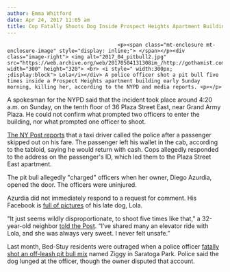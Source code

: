 ```yaml
---
author: Emma Whitford
date: Apr 24, 2017 11:05 am
title: Cop Fatally Shoots Dog Inside Prospect Heights Apartment Building
---
```


	
										<p><span class="mt-enclosure mt-enclosure-image" style="display: inline;"> </span></p><div class="image-right"> <img alt="2017_04_pitbull2.jpg" src="https://web.archive.org/web/20170504131308im_/http://gothamist.com/attachments/jen/2017_04_pitbull2.jpg" width="300" height="320"> <br> <i style=" width:300px; ;display:block"> Lola</i></div> A police officer shot a pit bull five times inside a Prospect Heights apartment building early Sunday morning, killing her, according to the NYPD and media reports. <p></p>

<p>A spokesman for the NYPD said that the incident took place around 4:20 a.m. on Sunday, on the tenth floor of 36 Plaza Street East, near Grand Army Plaza. He could not confirm what prompted two officers to enter the building, nor what prompted one officer to shoot. </p>

<p><a href="https://web.archive.org/web/20170504131308/http://nypost.com/2017/04/23/police-shoot-pit-bull-to-death/">The NY Post reports</a> that a taxi driver called the police after a passenger skipped out on his fare. The passenger left his wallet in the cab, according to the tabloid, saying he would return with cash. Cops allegedly responded to the address on the passenger&apos;s ID, which led them to the Plaza Street East apartment.</p>

<p>The pit bull allegedly &quot;charged&quot; officers when her owner, Diego Azurdia, opened the door. The officers were uninjured. </p>

<p>Azurdia did not immediately respond to a request for comment. His Facebook is <a href="https://web.archive.org/web/20170504131308/https://www.facebook.com/photo.php?fbid=10102935773273623&amp;set=a.728078198293.2307185.214831&amp;type=3&amp;theater">full of pictures</a> of his late dog, Lola. </p>

<p>&quot;It just seems wildly disproportionate, to shoot five times like that,&#x201D; a 32-year-old neighbor <a href="nypost.com/2017/04/24/neighbors-outraged-over-cop-who-shot-sweet-pit-bull-to-death/">told the Post</a>. &#x201C;I&#x2019;ve shared many an elevator ride with Lola, and she was always very sweet. I never felt unsafe.&#x201D;</p>

<p>Last month, Bed-Stuy residents were outraged when a police officer <a href="https://web.archive.org/web/20170504131308/http://gothamist.com/2017/03/20/bed_stuy_dog_shooting.php">fatally shot an off-leash pit bull mix</a> named Ziggy in Saratoga Park. Police said the dog lunged at the officer, though the owner disputed that account. </p>					
										
									
				